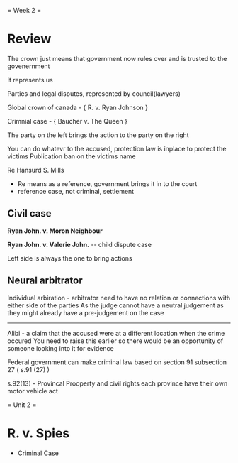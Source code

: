 = Week 2 =

# Review
The crown just means that government now rules over and is trusted to the govenernment

It represents us

Parties and legal disputes, represented by council(lawyers)

Global crown of canada - { R. v. Ryan Johnson }

Crimnial case - { Baucher v. The Queen }

The party on the left brings the action to the party on the right

You can do whatevr to the accused, protection law is inplace to protect the victims
Publication ban on the victims name 

Re Hansurd S. Mills
- Re means as a reference, government brings it in to the court
- reference case, not criminal, settlement

## Civil case
**Ryan John. v. Moron Neighbour**

**Ryan John. v. Valerie John.** -- child dispute case

Left side is always the one to bring actions

## Neural arbitrator

Individual arbiration - arbitrator need to have no relation or connections with either side of the parties
As the judge cannot have a neutral judgement as they might already have a pre-judgement on the case

---

Alibi - a claim that the accused were at a different location when the crime occured
You need to raise this earlier so there would be an opportunity of someone looking into it for evidence

Federal government can make criminal law based on section 91 subsection 27 ( s.91 (27) )

s.92(13) - Provincal Prooperty and civil rights
each province have their own motor vehicle act


= Unit 2 =
# R. v. Spies
- Criminal Case

